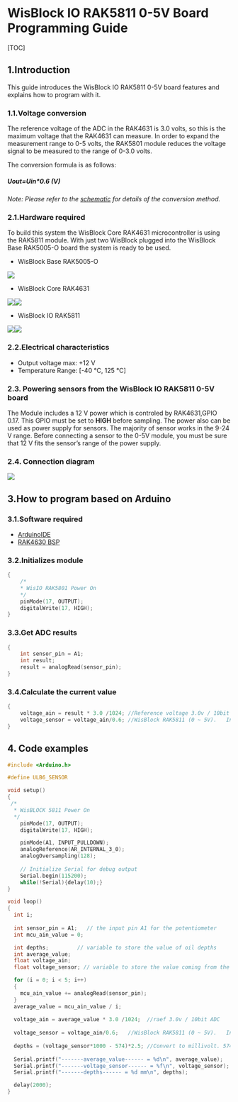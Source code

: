 # WisBlock IO RAK5811 0-5V Board Programming Guide

[TOC]

## 1.Introduction

This guide introduces the WisBlock IO RAK5811 0-5V board features and explains how to program with it.

### 1.1.Voltage conversion

The reference voltage of the ADC in the RAK4631 is 3.0 volts, so this is the maximum voltage that the RAK4631 can measure. In order to expand the measurement range to 0-5 volts, the RAK5801 module reduces the voltage signal to be measured to the range of 0-3.0 volts. 

The conversion formula is as follows:

##### 																	 																			**Uout=Uin*0.6 (V)**

*Note: Please refer to the [schematic]() for details of the conversion method.*

### 2.1.Hardware required

To build this system the WisBlock Core RAK4631 microcontroller is using the RAK5811 module. With just two WisBlock plugged into the WisBlock Base RAK5005-O board the system is ready to be used.

- WisBlock Base RAK5005-O    

![](Images/RAK5005-O_45_02.png)

- WisBlock Core RAK4631    

![](Images/RAK4631_Back_01.png)![](Images/RAK4631_Front_01.png)

- WisBlock IO RAK5811

![](Images/RAK5811_45_02.png)![](Images/RAK5811_Back_01.png)


### 2.2.Electrical characteristics

- Output voltage max: +12 V
- Temperature Range: [-40 °C, 125 °C]

### 2.3. Powering sensors from the WisBlock IO RAK5811 0-5V board

The Module includes a 12 V power which is controled by RAK4631,GPIO 0.17. This GPIO must be set to **HIGH** before sampling. The power also can be used as power supply for sensors. The majority of sensor works in the 9-24 V range. Before connecting a sensor to the 0-5V module, you must be sure that 12 V fits the sensor’s range of the power supply. 

### 2.4. Connection diagram

![](Images/RAK5811_Front_01.png)

## 3.How to program based on Arduino

### 3.1.Software required

- [ArduinoIDE](https://www.arduino.cc/en/Main/Software)
- [RAK4630 BSP](/BSP/)

### 3.2.Initializes module

```c
{
	/*
  	* WisIO RAK5801 Power On
  	*/
    pinMode(17, OUTPUT);
    digitalWrite(17, HIGH);
}
```

### 3.3.Get ADC results

```c
{
    int sensor_pin = A1;
    int result;
    result = analogRead(sensor_pin);
}
```

### 3.4.Calculate the current value

```c
{
    voltage_ain = result * 3.0 /1024; //Reference voltage 3.0v / 10bit ADC
    voltage_sensor = voltage_ain/0.6; //WisBlock RAK5811 (0 ~ 5V).   Input signal reduced to 6/10 and output
}
```



## 4. Code examples

```c
#include <Arduino.h>

#define ULB6_SENSOR

void setup()
{
 /*
  * WisBLOCK 5811 Power On
  */
    pinMode(17, OUTPUT);
    digitalWrite(17, HIGH);

    pinMode(A1, INPUT_PULLDOWN);
    analogReference(AR_INTERNAL_3_0);
    analogOversampling(128);
    
	// Initialize Serial for debug output
    Serial.begin(115200);
    while(!Serial){delay(10);}
}

void loop()
{
  int i;
  
  int sensor_pin = A1;   // the input pin A1 for the potentiometer
  int mcu_ain_value = 0;  

  int depths;         // variable to store the value of oil depths
  int average_value;  
  float voltage_ain; 
  float voltage_sensor; // variable to store the value coming from the sensor

  for (i = 0; i < 5; i++)
  {
    mcu_ain_value += analogRead(sensor_pin);
  }
  average_value = mcu_ain_value / i;
  
  voltage_ain = average_value * 3.0 /1024;  //raef 3.0v / 10bit ADC 
  
  voltage_sensor = voltage_ain/0.6;   //WisBlock RAK5811 (0 ~ 5V).   Input signal reduced to 6/10 and output
  
  depths = (voltage_sensor*1000 - 574)*2.5; //Convert to millivolt. 574mv is the default output from sensor
  
  Serial.printf("-------average_value------ = %d\n", average_value);
  Serial.printf("-------voltage_sensor------ = %f\n", voltage_sensor);
  Serial.printf("-------depths------ = %d mm\n", depths);

  delay(2000);
}
```

